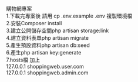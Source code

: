 購物網專案<br>
1.下載完專案後 請用 cp .env.example .env 複製環境檔<br>
2.安裝Composer install<br>
3.建立公開儲存空間php artisan storage:link<br>
4.建立資料表單php artisan migrate<br>
5.產生預設資料php artisan db:seed<br>
6.產生php artisan key:generate<br>
7.hosts檔 加上<br> 
127.0.0.1       shoppingweb.user.com<br>
127.0.0.1       shoppingweb.admin.com<br>
